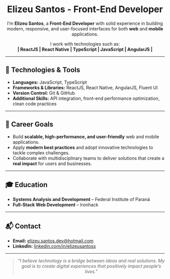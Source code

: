 <h1 align="center">Elizeu Santos - Front-End Developer</h1>

<p align="center">
  I’m <strong>Elizeu Santos</strong>, a <strong>Front-End Developer</strong> with solid experience in building modern, responsive, and user-focused interfaces for both <strong>web</strong> and <strong>mobile</strong> applications.
</p>

<p align="center">
  I work with technologies such as:<br>
  <strong>| ReactJS | React Native | TypeScript | JavaScript | AngularJS |</strong>
</p>

---

<h2>🚀 Technologies & Tools</h2>
<ul>
  <li><strong>Languages:</strong> JavaScript, TypeScript</li>
  <li><strong>Frameworks & Libraries:</strong> ReactJS, React Native, AngularJS, Fluent UI</li>
  <li><strong>Version Control:</strong> Git & GitHub</li>
  <li><strong>Additional Skills:</strong> API integration, front-end performance optimization, clean code practices</li>
</ul>

---

<h2>🎯 Career Goals</h2>
<ul>
  <li>Build <strong>scalable, high-performance, and user-friendly</strong> web and mobile applications.</li>
  <li>Apply <strong>modern best practices</strong> and adopt innovative technologies to tackle complex challenges.</li>
  <li>Collaborate with multidisciplinary teams to deliver solutions that create a <strong>real impact</strong> for users and businesses.</li>
</ul>

---

<h2>🎓 Education</h2>
<ul>
  <li><strong>Systems Analysis and Development</strong> – Federal Institute of Paraná</li>
  <li><strong>Full-Stack Web Development</strong> – Ironhack</li>
</ul>

---

<h2>📬 Contact</h2>
<ul>
  <li><strong>Email:</strong> <a href="mailto:elizeu.santos.dev@hotmail.com">elizeu.santos.dev@hotmail.com</a></li>
  <li><strong>LinkedIn:</strong> <a href="https://www.linkedin.com/in/elizeusantoss" target="_blank">linkedin.com/in/elizeusantoss</a></li>
</ul>

---

<blockquote align="center">
  <em>“I believe technology is a bridge between ideas and real solutions. My goal is to create digital experiences that positively impact people’s lives.”</em>
</blockquote>

